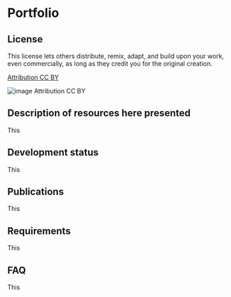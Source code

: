 # Portfolio


## **License**
This license lets others distribute, remix, adapt, and build upon your work, even commercially, as long as they credit you for the original creation. 

[Attribution CC BY](https://creativecommons.org/licenses/by/4.0/)

![image Attribution CC BY](https://github.com/asgarciaaa/CONSERV/assets/41207628/8a0b51eb-8c0a-4bda-846e-9d14f8d6766f)


## **Description of resources here presented**
This

## **Development status**
This

## **Publications**
This

## **Requirements**
This

## **FAQ**
This
